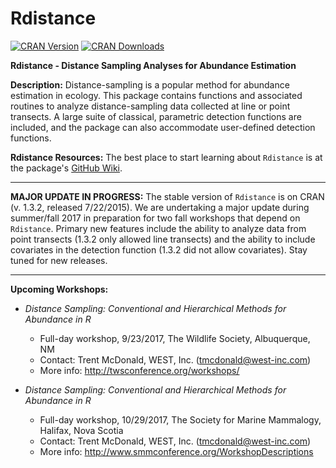 # Rdistance

[![CRAN Version](http://www.r-pkg.org/badges/version/Rdistance)](http://www.r-pkg.org/pkg/Rdistance)
[![CRAN Downloads](http://cranlogs.r-pkg.org/badges/Rdistance)](http://cran.rstudio.com/web/packages/Rdistance/index.html)

**Rdistance - Distance Sampling Analyses for Abundance Estimation**

**Description:**
Distance-sampling is a popular method for abundance estimation in ecology.  This package contains functions and associated routines to analyze distance-sampling data collected at line or point transects.  A large suite of classical, parametric detection functions are included, and the package can also accommodate user-defined detection functions.

**Rdistance Resources:**
The best place to start learning about `Rdistance` is at the package's [GitHub Wiki](https://github.com/tmcd82070/Rdistance/wiki).

___

**MAJOR UPDATE IN PROGRESS:**
The stable version of `Rdistance` is on CRAN (v. 1.3.2, released 7/22/2015).  We are undertaking a major update during summer/fall 2017 in preparation for two fall workshops that depend on `Rdistance`.  Primary new features include the ability to analyze data from point transects (1.3.2 only allowed line transects) and the ability to include covariates in the detection function (1.3.2 did not allow covariates).  Stay tuned for new releases.

___

**Upcoming Workshops:**

* *Distance Sampling: Conventional and Hierarchical Methods for Abundance in R*
    * Full-day workshop, 9/23/2017, The Wildlife Society, Albuquerque, NM
    * Contact:  Trent McDonald, WEST, Inc. (tmcdonald@west-inc.com)
    * More info:  http://twsconference.org/workshops/

* *Distance Sampling: Conventional and Hierarchical Methods for Abundance in R*
    * Full-day workshop, 10/29/2017, The Society for Marine Mammalogy, Halifax, Nova Scotia
    * Contact:  Trent McDonald, WEST, Inc. (tmcdonald@west-inc.com)
    * More info:  http://www.smmconference.org/WorkshopDescriptions
